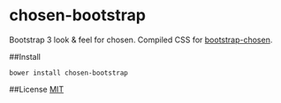 chosen-bootstrap
================

Bootstrap  3 look &amp; feel for chosen. Compiled CSS for [bootstrap-chosen](https://github.com/alxlit/bootstrap-chosen).

##Install
```
bower install chosen-bootstrap
```

##License
[MIT](http://opensource.org/licenses/MIT)
